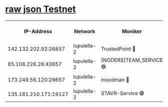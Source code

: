 [raw json Testnet](https://rpc-check.jaclalt.stavr.tech/jaclalt/rpc-jaclalt-result.json)
=

<table><tr><th>IP-Address</th><th>Network</th><th>Moniker</th><th>Latest Block Height</th><th>Earliest Block Height</th><th>Catching Up</th><th>Tx Index</th><th>Voting Power</th><th>Scan Time</th></tr><tr><td>142.132.202.92:26857</td><td>lupulella-2</td><td>TrustedPoint 🔴</td><td>7080138</td><td>6282001</td><td>False</td><td>off</td><td>400065</td><td>2024-03-13T02:38:31.833700317UTC</td></tr><tr><td>65.108.226.26:43657</td><td>lupulella-2</td><td>[NODERS]TEAM_SERVICE 🟢</td><td>7080138</td><td>6282001</td><td>False</td><td>on</td><td>0</td><td>2024-03-13T02:38:32.168111405UTC</td></tr><tr><td>173.249.56.120:29657</td><td>lupulella-2</td><td>moodman 🔴</td><td>7080138</td><td>6980138</td><td>False</td><td>off</td><td>1075134</td><td>2024-03-13T02:38:31.573801495UTC</td></tr><tr><td>135.181.210.171:19127</td><td>lupulella-2</td><td>STAVR-Service 🟢</td><td>7080136</td><td>7077001</td><td>False</td><td>on</td><td>0</td><td>2024-03-13T02:38:23.098848783UTC</td></tr></table>
